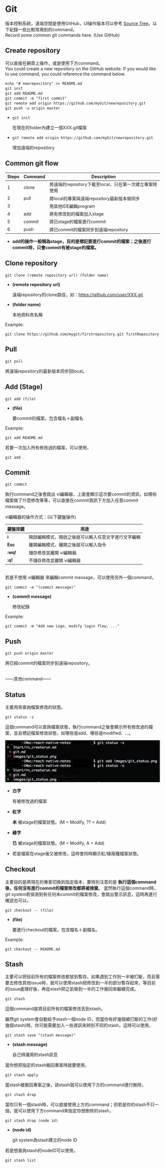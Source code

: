 # Git

版本控制系統，遠端空間是使用GitHub，UI操作版本可以參考 [Source Tree](https://www.sourcetreeapp.com/)。以下紀錄一些比較常用到的command。<br>
Record some common git commands here. (Use GitHub)

## Create repository

可以直接在網頁上操作，或是使用下方command。<br>
You could create a new repository on the GitHub website. If you would like to use command, you could reference the command below.

```
echo "# newrepository" >> README.md
git init
git add README.md
git commit -m "first commit"
git remote add origin https://github.com/myGit/newrepository.git
git push -u origin master
```

* `git init`

    在現在的folder內建立一個XXX.git檔案

* `git remote add origin https://github.com/myGit/newrepository.git`

    增加遠端的repository

## Common git flow

| Steps | Command | Description |
|-------|---------|-------------|
| 1 | clone | 將遠端的repository下載至local，只在第一次建立專案時使用 |
| 2 | pull | 將local的專案與遠端repository最新版本做同步 |
| 3 | | 用其他IDE編輯program |
| 4 | add | 將有修改到的檔案加入stage |
| 5 | commit | 將已stage的檔案進行commit |
| 6 | push | 將已commit的檔案同步到遠端repository |

* **add的操作一般稱為stage，目的是標記要進行commit的檔案；之後進行commit時，只會commit有被stage的檔案。**

## Clone repository

```
git clone (remote repository url) (folder name)
```

* **(remote repository url)**

    遠端repository的clone路徑，如：https://github.com/user/XXX.git

* **(folder name)**

    本地資料夾名稱

Example:

```
git clone https://github.com/mygit/firstrepository.git firstRepository
```

## Pull

```
git pull
```

將遠端repository的最新版本同步回local。

## Add (Stage)

```
git add (file)
```

* **(file)**

    要commit的檔案，包含檔名＋副檔名

Example:

```
git add README.md
```

若要一次加入所有修改過的檔案，可以使用，

```
git add .
```

## Commit

```
git commit
```

執行command之後會跳出 vi編輯器，上面會顯示這次要commit的資訊，如哪些檔案做了什麼修改等等，可以直接在commit資訊下方加入任意commit message。

vi編輯器的操作方式：(以下鍵盤操作)

| 鍵盤按鍵 | 用途 |
|---------|-----|
| **i** | 開啟編輯模式，開啟之後就可以輸入任意文字進行文字編輯 |
| **Esc** | 離開編輯模式，離開之後就可以輸入指令 |
| **:wq!** | 儲存修改並離開 vi編輯器 |
| **:q!** | 不儲存修改並離開 vi編輯器 |

<br>
若是不想用 vi編輯器 來編輯commit message，可以使用另外一個command，

```
git commit -m "(commit message)"
```

* **(commit message)**

    修改紀錄

Example:

```
git commit -m "Add new Logo, modify login flow, ..."
```

## Push

```
git push origin master
```

將已經commit的檔案同步到遠端repository。

<br>
——其他command——

## Status

主要用來查詢檔案修改的狀態。

```
git status -s
```

這個command可以查詢檔案狀態，執行command之後會顯示所有修改過的檔案，並且標記檔案修改狀態，如哪些是add、哪些是modified、...。

![File status](/images/git/git_status.png)

* **白字**

    有被修改過的檔案

* **紅字**

    **未** 被stage的檔案狀態。(M = Modify, ?? = Add)

* **綠字**

    **已** 被stage的檔案狀態。(M = Modify, A = Add)

* 若是檔案在stage後又被修改，這時會同時顯示紅/綠兩種檔案狀態。

## Checkout

主要目的是將現在的專案切換到指定版本，要特別注意的是 **執行這個command後，任何沒有進行commit的檔案修改都將被捨棄**。
當然執行這個command時，git system若偵測到有任何未commit的檔案修改，會跳出警示訊息，這時再進行確認也可以。

```
git checkout -- (file)
```

* **(file)**

    要進行checkout的檔案，包含檔名＋副檔名。

Example:

```
git checkout -- README.md
```

## Stash

主要可以把目前所有的檔案修改都放到暫存。如果遇到工作到一半被打斷，而且需要去修改其他issue時，就可以使用stash把修改到一半的部分暫存起來，等目前的issue處理好後，再從stash把之前做到一半的工作搬回來繼續完成。

```
git stash
```

這個command是將目前所有的檔案修改丟到stash。

雖然git system會自動給予stash一個node ID，但當你有好幾個被打斷的工作(好幾個stash)時，你可能需要加入一些資訊來辨別不同的stash，這時可以使用，

```
git stash save "(stash message)"
```

* **(stash message)**

    自己辨識用的stash訊息

當你想把指定的stash搬回專案時就要使用，

```
git stash apply
```

當stash被搬回專案之後，該stash就可以使用下方的command進行刪除，

```
git stash drop
```

當你只有一個stash時，可以直接使用上方的command；但若是你的stash不只一個，就可以使用下方command來指定你想刪除的stash，

```
git stash drop (node id)
```

* **(node id)**

    git system為stash建立的node ID

若是想查詢stash的nodeID可以使用，

```
git stash list
```
